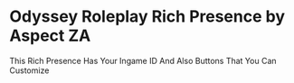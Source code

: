 # Odyssey Roleplay Rich Presence by Aspect ZA

This Rich Presence Has Your Ingame ID And Also Buttons That You Can Customize
